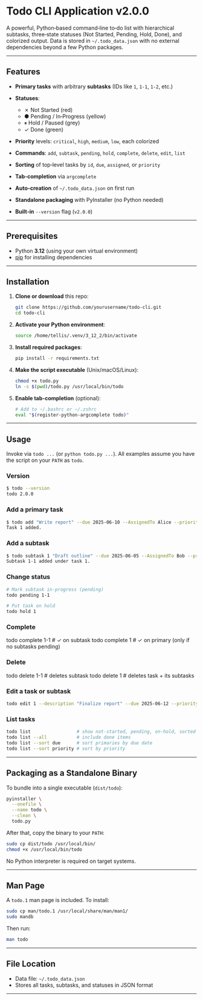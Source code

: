 # Todo CLI Application v2.0.0

A powerful, Python‑based command‑line to‑do list with hierarchical subtasks, three‑state statuses (Not Started, Pending, Hold, Done), and colorized output. Data is stored in `~/.todo_data.json` with no external dependencies beyond a few Python packages.

---

## Features

* **Primary tasks** with arbitrary **subtasks** (IDs like `1`, `1-1`, `1-2`, etc.)
* **Statuses**:

  * ✗ Not Started (red)
  * ● Pending / In‑Progress (yellow)
  * ⏸ Hold / Paused (grey)
  * ✓ Done (green)
* **Priority** levels: `critical`, `high`, `medium`, `low`, each colorized
* **Commands**: `add`, `subtask`, `pending`, `hold`, `complete`, `delete`, `edit`, `list`
* **Sorting** of top‑level tasks by `id`, `due`, `assigned`, or `priority`
* **Tab‑completion** via `argcomplete`
* **Auto‑creation** of `~/.todo_data.json` on first run
* **Standalone packaging** with PyInstaller (no Python needed)
* **Built‑in** `--version` flag (`v2.0.0`)

---

## Prerequisites

* Python **3.12** (using your own virtual environment)
* [pip](https://pip.pypa.io/) for installing dependencies

---

## Installation

1. **Clone or download** this repo:

   ```bash
   git clone https://github.com/yourusername/todo-cli.git
   cd todo-cli
   ```

2. **Activate your Python environment**:

   ```bash
   source /home/tellis/.venv/3_12_2/bin/activate
   ```

3. **Install required packages**:

   ```bash
   pip install -r requirements.txt
   ```

4. **Make the script executable** (Unix/macOS/Linux):

   ```bash
   chmod +x todo.py
   ln -s $(pwd)/todo.py /usr/local/bin/todo
   ```

5. **Enable tab‑completion** (optional):

   ```bash
   # Add to ~/.bashrc or ~/.zshrc
   eval "$(register-python-argcomplete todo)"
   ```

---

## Usage

Invoke via `todo ...` (or `python todo.py ...`). All examples assume you have the script on your `PATH` as `todo`.

### Version

```bash
$ todo --version
todo 2.0.0
```

### Add a primary task

```bash
$ todo add "Write report" --due 2025-06-10 --AssignedTo Alice --priority high
Task 1 added.
```

### Add a subtask

```bash
$ todo subtask 1 "Draft outline" --due 2025-06-05 --AssignedTo Bob --priority medium
Subtask 1-1 added under task 1.
```

### Change status

```bash
# Mark subtask in-progress (pending)
todo pending 1-1

# Put task on hold
todo hold 1
```

### Complete

todo complete 1-1  # ✓ on subtask
todo complete 1    # ✓ on primary (only if no subtasks pending)

### Delete

todo delete 1-1   # deletes subtask
todo delete 1     # deletes task + its subtasks

### Edit a task or subtask

```bash
todo edit 1 --description "Finalize report" --due 2025-06-12 --priority critical
```

### List tasks

```bash
todo list                 # show not‑started, pending, on‑hold, sorted by ID
todo list --all           # include done items
todo list --sort due      # sort primaries by due date
todo list --sort priority # sort by priority
```

---

## Packaging as a Standalone Binary

To bundle into a single executable (`dist/todo`):

```bash
pyinstaller \
  --onefile \
  --name todo \
  --clean \
  todo.py
```

After that, copy the binary to your `PATH`:

```bash
sudo cp dist/todo /usr/local/bin/
chmod +x /usr/local/bin/todo
```

No Python interpreter is required on target systems.

---

## Man Page

A `todo.1` man page is included. To install:

```bash
sudo cp man/todo.1 /usr/local/share/man/man1/
sudo mandb
```

Then run:

```bash
man todo
```

---

## File Location

* Data file: `~/.todo_data.json`
* Stores all tasks, subtasks, and statuses in JSON format

---